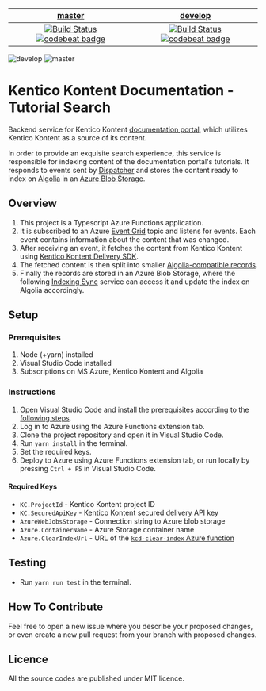 | [master](https://github.com/KenticoDocs/kontent-docs-tutorial-search/tree/master) | [develop](https://github.com/KenticoDocs/kontent-docs-tutorial-search/tree/develop) |
|:---:|:---:|
| [![Build Status](https://travis-ci.com/KenticoDocs/kontent-docs-tutorial-search.svg?branch=master)](https://travis-ci.com/KenticoDocs/kontent-docs-tutorial-search/branches) [![codebeat badge](https://codebeat.co/badges/42250639-ea84-495e-8a36-2d4eb2584978)](https://codebeat.co/projects/github-com-kenticodocs-kontent-docs-tutorial-search-master) | [![Build Status](https://travis-ci.com/KenticoDocs/kontent-docs-tutorial-search.svg?branch=develop)](https://travis-ci.com/KenticoDocs/kontent-docs-tutorial-search/branches) [![codebeat badge](https://codebeat.co/badges/b493280f-f67c-43fc-8cbe-af39166e4f40)](https://codebeat.co/projects/github-com-kenticodocs-kontent-docs-tutorial-search-develop) |

![develop](https://github.com/KenticoDocs/kontent-docs-tutorial-search/actions/workflows/develop_kcd-search-service-live-dev.yml/badge.svg)
![master](https://github.com/KenticoDocs/kontent-docs-tutorial-search/actions/workflows/master_kcd-search-service-live-master.yml/badge.svg)

# Kentico Kontent Documentation - Tutorial Search
Backend service for Kentico Kontent [documentation portal](https://docs.kontent.ai/), which utilizes Kentico Kontent as a source of its content.

In order to provide an exquisite search experience, this service is responsible for indexing content of the documentation portal's tutorials.
It responds to events sent by [Dispatcher](https://github.com/KenticoDocs/kontent-docs-dispatcher) and stores the content ready to index on [Algolia](https://www.algolia.com/) in an [Azure Blob Storage](https://azure.microsoft.com/en-us/services/storage/blobs/).

## Overview
1. This project is a Typescript Azure Functions application.
2. It is subscribed to an Azure [Event Grid](https://azure.microsoft.com/en-us/services/event-grid/) topic and listens for events. Each event contains information about the content that was changed.
3. After receiving an event, it fetches the content from Kentico Kontent using [Kentico Kontent Delivery SDK](https://github.com/Kentico/kontent-delivery-sdk-js).
4. The fetched content is then split into smaller [Algolia-compatible records](https://www.algolia.com/doc/faq/basics/what-is-a-record/). 
5. Finally the records are stored in an Azure Blob Storage, where the following [Indexing Sync](https://github.com/KenticoDocs/kontent-docs-index-sync) service can access it and update the index on Algolia accordingly.

## Setup

### Prerequisites
1. Node (+yarn) installed
2. Visual Studio Code installed
3. Subscriptions on MS Azure, Kentico Kontent and Algolia

### Instructions
1. Open Visual Studio Code and install the prerequisites according to the [following steps](https://code.visualstudio.com/tutorials/functions-extension/getting-started).
2. Log in to Azure using the Azure Functions extension tab.
3. Clone the project repository and open it in Visual Studio Code.
4. Run `yarn install` in the terminal.
5. Set the required keys.
6. Deploy to Azure using Azure Functions extension tab, or run locally by pressing `Ctrl + F5` in Visual Studio Code.

#### Required Keys
* `KC.ProjectId` - Kentico Kontent project ID
* `KC.SecuredApiKey` - Kentico Kontent secured delivery API key
* `AzureWebJobsStorage` - Connection string to Azure blob storage
* `Azure.ContainerName` - Azure Storage container name
* `Azure.ClearIndexUrl` - URL of the [`kcd-clear-index` Azure function](https://github.com/KenticoDocs/kontent-docs-index-sync)

## Testing
* Run `yarn run test` in the terminal.

## How To Contribute
Feel free to open a new issue where you describe your proposed changes, or even create a new pull request from your branch with proposed changes.

## Licence
All the source codes are published under MIT licence.
